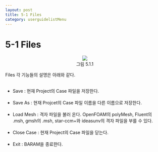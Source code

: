 ```yaml
---
layout: post
title: 5-1 Files
category: userguidelistMenu
---
```


# 5-1 Files

<p align='center'>
    <img src="https:nextfoam.co.kr/baramManual/userguide/5.1.1.png"><br>
    그림 5.1.1
</p>

Files 각 기능들의 설명은 아래와 같다. <br><br>

* Save : 현재 Project의 Case 파일을 저장한다.<br><br>
* Save As : 현재 Projcet의 Case 파일 이름을 다른 이름으로 저장한다.<br><br>
* Load Mesh : 격자 파일을 불러 온다. OpenFOAM의 polyMesh, Fluent의 .msh, gmsh의 .msh, star-ccm+와 ideasunv의 격자 파일을 부를 수 있다.<br><br>
* Close Case : 현재 Project의 Case 파일을 닫는다.<br><br>
* Exit : BARAM을 종료한다.